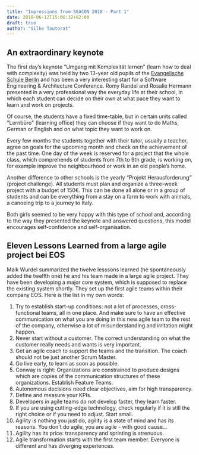 ```yaml
---
title: "Impressions from SEACON 2018 - Part 1"
date: 2018-06-12T15:06:32+02:00
draft: true
author: "Silke Tautorat"
---
```

## An extraordinary keynote
The first day’s keynote “Umgang mit Komplexität lernen” (learn how to deal with complexity) was held by two 13-year old pupils of the [Evangelische Schule Berlin](http://www.ev-schule-zentrum.de/) and has been a very interesting start for a Software Engineering & Architecture Conference.
Romy Randel and Rosalie Hermann presented in a very professional way the everyday life at their school, in which each student can decide on their own at what pace they want to learn and work on projects.

Of course, the students have a fixed time-table, but in certain units called "Lernbüro" (learning office) they can choose if they want to do Maths, German or English and on what topic they want to work on.

Every few months the students together with their tutor, usually a teacher, agree on goals for the upcoming month and check on the achievement of the past time.
One day of the week is reserved for a project that the whole class, which comprehends of students from 7th to 9th grade, is working on, for example improve the neighbourhood or work in an old people’s home.

Another difference to other schools is the yearly “Projekt Herausforderung” (project challenge). All students must plan and organize a three-week project with a budget of 150€. This can be done all alone or in a group of students and can be everything from a stay on a farm to work with animals, a canoeing trip to a journey to Italy.

Both girls seemed to be very happy with this type of school and, according to the way they presented the keynote and answered questions, this model encourages self-confidence and self-organisation.

## Eleven Lessons Learned from a large agile project bei EOS
Maik Wurdel summarized the twelve lesssons learned (he spontaneously added the twelfth one) he and his team made in a large agile project. They have been developing a major core system, which is supposed to replace the existing system shortly. They set up the first agile teams within their company EOS. Here is the list in my own words:

1. Try to establish start-up conditions: not a lot of processes, cross-functional teams, all in one place. And make sure to have an effective communication on what you are doing in this new agile team to the rest of the company, otherwise a lot of misunderstanding and irritation might happen.
1. Never start without a customer. The correct understanding on what the customer really needs and wants is very important.
1. Get an agile coach to support the teams and the transition. The coach should not be just another Scrum Master.
1. Go live early, to learn as soon as possible.
1. Conway is right: Organizations are constrained to produce designs which are copies of the communication structures of these organizations. Establish Feature Teams.
1. Autonomous decisions need clear objectives, aim for high transparency.
1. Define and measure your KPIs.
1. Developers in agile teams do not develop faster, they learn faster.
1. If you are using cutting-edge technology, check regularly if it is still the right choice or if you need to adjust. Start small.
1. Agility is nothing you just do, agility is a state of mind and has its reasons. You don't do agile, you are agile - with good cause...
1. Agility has its price: transparency and sprinting is strenuous.
1. Agile transformation starts with the first team member. Everyone is different and has diverging experiences.
